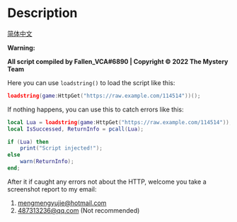 # Description

[简体中文](https://github.com/Verycuteabbey/Scripts/blob/main/README_CN.md)

**Warning:**

**All script compiled by Fallen_VCA#6890 | Copyright © 2022 The Mystery Team**

Here you can use `loadstring()` to load the script like this:
```lua
loadstring(game:HttpGet("https://raw.example.com/114514"))();
```
If nothing happens, you can use this to catch errors like this:
```lua
local Lua = loadstring(game:HttpGet("https://raw.example.com/114514"));
local IsSuccessed, ReturnInfo = pcall(Lua);

if (Lua) then
    print("Script injected!");
else
    warn(ReturnInfo);
end;
```
After it if caught any errors not about the HTTP, welcome you take a screenshot report to my email:
1. mengmengyujie@hotmail.com
2. 487313236@qq.com (Not recommended)
